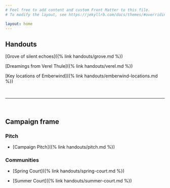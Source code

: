```yaml
---
# Feel free to add content and custom Front Matter to this file.
# To modify the layout, see https://jekyllrb.com/docs/themes/#overriding-theme-defaults

layout: home
---
```


## Handouts

[Grove of silent echoes]({% link handouts/grove.md %})

[Dreamings from Verel Thule]({% link handouts/verel.md %})

[Key locations of Emberwind]({% link handouts/emberwind-locations.md %})

<br>

---

<br>

## Campaign frame

### Pitch

- [Campaign Pitch]({% link handouts/pitch.md %})

### Communities

- [Spring Court]({% link handouts/spring-court.md %})

- [Summer Court]({% link handouts/summer-court.md %})
